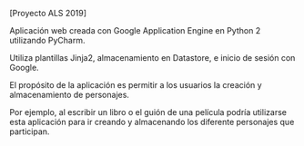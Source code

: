 [Proyecto ALS 2019]

Aplicación web creada con Google Application Engine en Python 2 utilizando PyCharm.

Utiliza plantillas Jinja2, almacenamiento en Datastore, e inicio de sesión con Google.

El propósito de la aplicación es permitir a los usuarios la creación y almacenamiento de personajes.

Por ejemplo, al escribir un libro o el guión de una película podría utilizarse esta aplicación para ir creando y almacenando los diferente personajes que participan.
